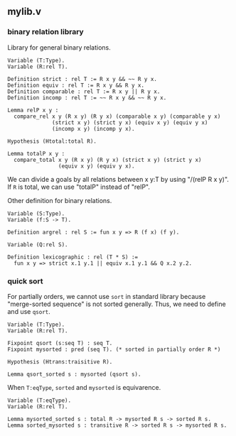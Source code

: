 ## mylib.v

### binary relation library

Library for general binary relations.

```Coq
Variable (T:Type).
Variable (R:rel T).

Definition strict : rel T := R x y && ~~ R y x.
Definition equiv : rel T := R x y && R y x.
Definition comparable : rel T := R x y || R y x.
Definition incomp : rel T := ~~ R x y && ~~ R y x.

Lemma relP x y :
  compare_rel x y (R x y) (R y x) (comparable x y) (comparable y x)
              (strict x y) (strict y x) (equiv x y) (equiv y x)
              (incomp x y) (incomp y x).

Hypothesis (Htotal:total R).

Lemma totalP x y :
  compare_total x y (R x y) (R y x) (strict x y) (strict y x)
                (equiv x y) (equiv y x).
```

We can divide a goals by all relations between x y:T by using "/(relP R x y)".
If `R` is total, we can use "totalP" instead of "relP".

Other definition for binary relations.
```Coq
Variable (S:Type).
Variable (f:S -> T).

Definition argrel : rel S := fun x y => R (f x) (f y).

Variable (Q:rel S).

Definition lexicographic : rel (T * S) :=
  fun x y => strict x.1 y.1 || equiv x.1 y.1 && Q x.2 y.2.
```

### quick sort
For partially orders, we cannot use `sort` in standard library because "merge-sorted sequence" is not sorted generally.
Thus, we need to define and use `qsort`.
```Coq
Variable (T:Type).
Variable (R:rel T).

Fixpoint qsort (s:seq T) : seq T.
Fixpoint mysorted : pred (seq T). (* sorted in partially order R *)

Hypothesis (Htrans:traisitive R).

Lemma qsort_sorted s : mysorted (qsort s).
```

When `T:eqType`, `sorted` and `mysorted` is equivarence.
```Coq
Variable (T:eqType).
Variable (R:rel T).

Lemma mysorted_sorted s : total R -> mysorted R s -> sorted R s.
Lemma sorted_mysorted s : transitive R -> sorted R s -> mysorted R s.
```
